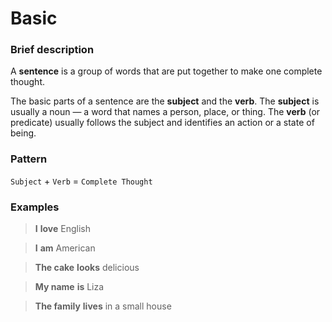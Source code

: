 # Basic

### Brief description

A **sentence** is a group of words that are put together to make one complete thought.

The basic parts of a sentence are the **subject** and the **verb**. The **subject** is usually a noun — a word that names a person, place, or thing. The **verb** \(or predicate\) usually follows the subject and identifies an action or a state of being.

### Pattern

`Subject` + `Verb` = `Complete Thought`

### Examples

> **I** **love** English

> **I** **am** American

> **The cake** **looks** delicious

> **My name** **is** Liza

> **The family** **lives** in a small house



